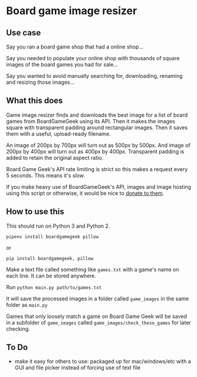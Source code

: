 # Board game image resizer

## Use case

Say you ran a board game shop that had a online shop...

Say you needed to populate your online shop with thousands of square images of the board games you had for sale...

Say you wanted to avoid manually searching for, downloading, renaming and resizing those images...

## What this does

Game image resizer finds and downloads the best image for a list of board games from BoardGameGeek using its API. Then it makes the images square with transparent padding around rectangular images. Then it saves them with a useful, upload-ready filename.

An image of 200px by 700px will turn out as 500px by 500px. And image of 200px by 400px will turn out as 400px by 400px. Transparent padding is added to retain the original aspect ratio.

Board Game Geek's API rate limiting is strict so this makes a request every 5 seconds. This means it's *slow*.

If you make heavy use of BoardGameGeek's API, images and image hosting using this script or otherwise, it would be nice to [donate to them](https://boardgamegeek.com/support).

## How to use this

This should run on Python 3 and Python 2.

`pipenv install boardgamegeek pillow`

or

`pip install boardgamegeek, pillow`

Make a text file called something like `games.txt` with a game's name on each line. It can be stored anywhere.

Run `python main.py path/to/games.txt`

It will save the processed images in a folder called `game_images` in the same folder as `main.py`

Games that only loosely match a game on Board Game Geek will be saved in a subfolder of `game_images` called `game_images/check_these_games` for later checking.

## To Do

* make it easy for others to use: packaged up for mac/windows/etc with a GUI and file picker instead of forcing use of text file